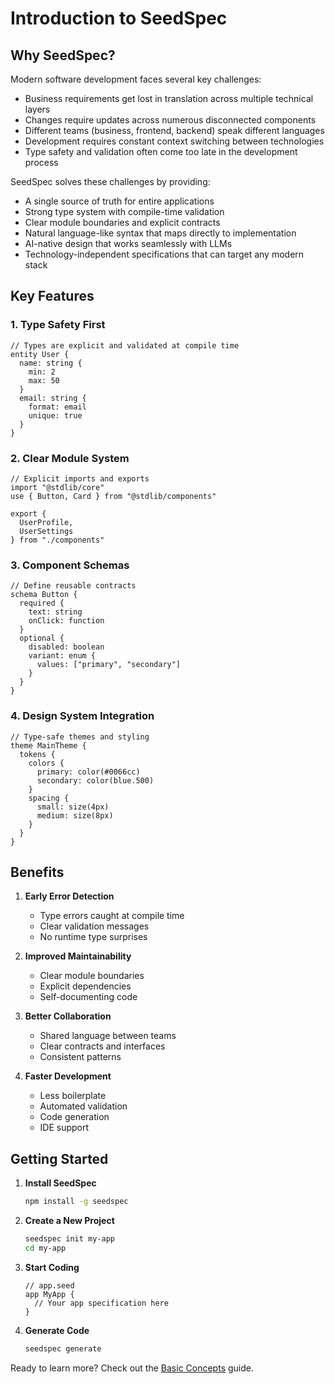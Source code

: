 # Introduction to SeedSpec

## Why SeedSpec?

Modern software development faces several key challenges:
- Business requirements get lost in translation across multiple technical layers
- Changes require updates across numerous disconnected components
- Different teams (business, frontend, backend) speak different languages
- Development requires constant context switching between technologies
- Type safety and validation often come too late in the development process

SeedSpec solves these challenges by providing:
- A single source of truth for entire applications
- Strong type system with compile-time validation
- Clear module boundaries and explicit contracts
- Natural language-like syntax that maps directly to implementation
- AI-native design that works seamlessly with LLMs
- Technology-independent specifications that can target any modern stack

## Key Features

### 1. Type Safety First
```seed
// Types are explicit and validated at compile time
entity User {
  name: string {
    min: 2
    max: 50
  }
  email: string {
    format: email
    unique: true
  }
}
```

### 2. Clear Module System
```seed
// Explicit imports and exports
import "@stdlib/core"
use { Button, Card } from "@stdlib/components"

export {
  UserProfile,
  UserSettings
} from "./components"
```

### 3. Component Schemas
```seed
// Define reusable contracts
schema Button {
  required {
    text: string
    onClick: function
  }
  optional {
    disabled: boolean
    variant: enum {
      values: ["primary", "secondary"]
    }
  }
}
```

### 4. Design System Integration
```seed
// Type-safe themes and styling
theme MainTheme {
  tokens {
    colors {
      primary: color(#0066cc)
      secondary: color(blue.500)
    }
    spacing {
      small: size(4px)
      medium: size(8px)
    }
  }
}
```

## Benefits

1. **Early Error Detection**
   - Type errors caught at compile time
   - Clear validation messages
   - No runtime type surprises

2. **Improved Maintainability**
   - Clear module boundaries
   - Explicit dependencies
   - Self-documenting code

3. **Better Collaboration**
   - Shared language between teams
   - Clear contracts and interfaces
   - Consistent patterns

4. **Faster Development**
   - Less boilerplate
   - Automated validation
   - Code generation
   - IDE support

## Getting Started

1. **Install SeedSpec**
   ```bash
   npm install -g seedspec
   ```

2. **Create a New Project**
   ```bash
   seedspec init my-app
   cd my-app
   ```

3. **Start Coding**
   ```seed
   // app.seed
   app MyApp {
     // Your app specification here
   }
   ```

4. **Generate Code**
   ```bash
   seedspec generate
   ```

Ready to learn more? Check out the [Basic Concepts](basic-concepts.md) guide.
